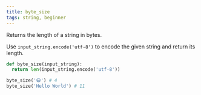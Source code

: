 ```yaml
---
title: byte_size
tags: string, beginner
---
```


Returns the length of a string in bytes.

Use `input_string.encode('utf-8')` to encode the given string and return its length.

```py
def byte_size(input_string):
  return len(input_string.encode('utf-8'))
```

```py
byte_size('😀') # 4
byte_size('Hello World') # 11
```
